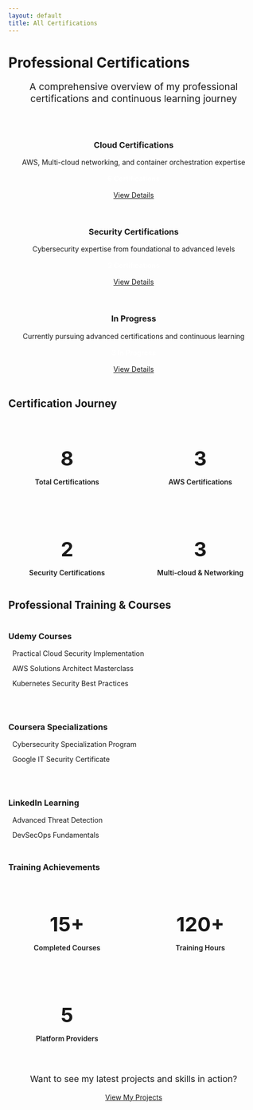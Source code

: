 ```yaml
---
layout: default
title: All Certifications
---
```


<h1><i class="fas fa-certificate"></i> Professional Certifications</h1>

<p style="text-align: center; font-size: 1.2rem; color: var(--text-light); margin-bottom: 3rem;">
  A comprehensive overview of my professional certifications and continuous learning journey
</p>

<div style="display: grid; grid-template-columns: repeat(auto-fit, minmax(300px, 1fr)); gap: 2rem; margin-bottom: 3rem;">
  <div class="card" style="text-align: center;">
    <i class="fas fa-cloud" style="font-size: 3rem; color: var(--accent-color); margin-bottom: 1rem;"></i>
    <h3>Cloud Certifications</h3>
    <p>AWS, Multi-cloud networking, and container orchestration expertise</p>
    <div style="margin: 1rem 0;">
      <span style="background: var(--success-color); color: white; padding: 0.5rem 1rem; border-radius: 20px; font-weight: 600;">6 Certifications</span>
    </div>
    <a href="/cloud-certifications" class="btn">
      <i class="fas fa-arrow-right"></i> View Details
    </a>
  </div>

  <div class="card" style="text-align: center;">
    <i class="fas fa-shield-alt" style="font-size: 3rem; color: var(--accent-color); margin-bottom: 1rem;"></i>
    <h3>Security Certifications</h3>
    <p>Cybersecurity expertise from foundational to advanced levels</p>
    <div style="margin: 1rem 0;">
      <span style="background: var(--success-color); color: white; padding: 0.5rem 1rem; border-radius: 20px; font-weight: 600;">2 Certifications</span>
    </div>
    <a href="/security-certifications" class="btn">
      <i class="fas fa-arrow-right"></i> View Details
    </a>
  </div>

  <div class="card" style="text-align: center;">
    <i class="fas fa-clock" style="font-size: 3rem; color: var(--accent-color); margin-bottom: 1rem;"></i>
    <h3>In Progress</h3>
    <p>Currently pursuing advanced certifications and continuous learning</p>
    <div style="margin: 1rem 0;">
      <span style="background: var(--accent-color); color: white; padding: 0.5rem 1rem; border-radius: 20px; font-weight: 600;">3 In Progress</span>
    </div>
    <a href="/in-progress" class="btn">
      <i class="fas fa-arrow-right"></i> View Details
    </a>
  </div>
</div>

<h2><i class="fas fa-chart-line"></i> Certification Journey</h2>

<div class="card">
  <div style="display: grid; grid-template-columns: repeat(auto-fit, minmax(200px, 1fr)); gap: 2rem; text-align: center;">
    <div>
      <h3 style="color: var(--accent-color); font-size: 2.5rem; margin-bottom: 0.5rem;">8</h3>
      <p style="font-weight: 600; color: var(--text-dark);">Total Certifications</p>
    </div>
    <div>
      <h3 style="color: var(--success-color); font-size: 2.5rem; margin-bottom: 0.5rem;">3</h3>
      <p style="font-weight: 600; color: var(--text-dark);">AWS Certifications</p>
    </div>
    <div>
      <h3 style="color: var(--warning-color); font-size: 2.5rem; margin-bottom: 0.5rem;">2</h3>
      <p style="font-weight: 600; color: var(--text-dark);">Security Certifications</p>
    </div>
    <div>
      <h3 style="color: var(--primary-color); font-size: 2.5rem; margin-bottom: 0.5rem;">3</h3>
      <p style="font-weight: 600; color: var(--text-dark);">Multi-cloud & Networking</p>
    </div>
  </div>
</div>

<h2 id="professional-training-courses"><i class="fas fa-graduation-cap"></i> Professional Training & Courses</h2>

<div style="display: grid; grid-template-columns: repeat(auto-fit, minmax(300px, 1fr)); gap: 2rem; margin-bottom: 2rem;">
  <div class="card">
    <h3><i class="fab fa-udemy" style="color: #a435f0;"></i> Udemy Courses</h3>
    <ul style="list-style: none; padding: 0;">
      <li style="margin-bottom: 0.8rem;"><i class="fas fa-graduation-cap" style="color: var(--success-color); margin-right: 0.5rem;"></i> Practical Cloud Security Implementation</li>
      <li style="margin-bottom: 0.8rem;"><i class="fas fa-graduation-cap" style="color: var(--success-color); margin-right: 0.5rem;"></i> AWS Solutions Architect Masterclass</li>
      <li style="margin-bottom: 0.8rem;"><i class="fas fa-graduation-cap" style="color: var(--success-color); margin-right: 0.5rem;"></i> Kubernetes Security Best Practices</li>
    </ul>
  </div>

  <div class="card">
    <h3><i class="fab fa-coursera" style="color: #0056d3;"></i> Coursera Specializations</h3>
    <ul style="list-style: none; padding: 0;">
      <li style="margin-bottom: 0.8rem;"><i class="fas fa-certificate" style="color: var(--success-color); margin-right: 0.5rem;"></i> Cybersecurity Specialization Program</li>
      <li style="margin-bottom: 0.8rem;"><i class="fas fa-certificate" style="color: var(--success-color); margin-right: 0.5rem;"></i> Google IT Security Certificate</li>
    </ul>
  </div>

  <div class="card">
    <h3><i class="fab fa-linkedin" style="color: #0077b5;"></i> LinkedIn Learning</h3>
    <ul style="list-style: none; padding: 0;">
      <li style="margin-bottom: 0.8rem;"><i class="fas fa-play-circle" style="color: var(--success-color); margin-right: 0.5rem;"></i> Advanced Threat Detection</li>
      <li style="margin-bottom: 0.8rem;"><i class="fas fa-play-circle" style="color: var(--success-color); margin-right: 0.5rem;"></i> DevSecOps Fundamentals</li>
    </ul>
  </div>
</div>

<div class="card">
  <h3><i class="fas fa-trophy"></i> Training Achievements</h3>
  <div style="display: grid; grid-template-columns: repeat(auto-fit, minmax(200px, 1fr)); gap: 2rem; text-align: center; margin-top: 1.5rem;">
    <div>
      <h3 style="color: var(--accent-color); font-size: 2.5rem; margin-bottom: 0.5rem;">15+</h3>
      <p style="font-weight: 600; color: var(--text-dark);">Completed Courses</p>
    </div>
    <div>
      <h3 style="color: var(--success-color); font-size: 2.5rem; margin-bottom: 0.5rem;">120+</h3>
      <p style="font-weight: 600; color: var(--text-dark);">Training Hours</p>
    </div>
    <div>
      <h3 style="color: var(--warning-color); font-size: 2.5rem; margin-bottom: 0.5rem;">5</h3>
      <p style="font-weight: 600; color: var(--text-dark);">Platform Providers</p>
    </div>
  </div>
</div>

<div style="text-align: center; margin-top: 3rem;">
  <p style="color: var(--text-light); font-size: 1.1rem;">Want to see my latest projects and skills in action?</p>
  <a href="/projects" class="btn">View My Projects</a>
</div>